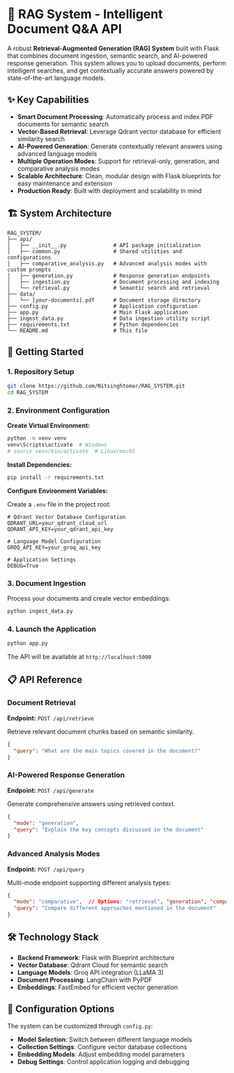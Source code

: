 
# 🤖 RAG System - Intelligent Document Q&A API

A robust **Retrieval-Augmented Generation (RAG) System** built with Flask that combines document ingestion, semantic search, and AI-powered response generation. This system allows you to upload documents, perform intelligent searches, and get contextually accurate answers powered by state-of-the-art language models.

## ✨ Key Capabilities

- **Smart Document Processing**: Automatically process and index PDF documents for semantic search
- **Vector-Based Retrieval**: Leverage Qdrant vector database for efficient similarity search
- **AI-Powered Generation**: Generate contextually relevant answers using advanced language models
- **Multiple Operation Modes**: Support for retrieval-only, generation, and comparative analysis modes
- **Scalable Architecture**: Clean, modular design with Flask blueprints for easy maintenance and extension
- **Production Ready**: Built with deployment and scalability in mind

## 🏗️ System Architecture

```
RAG_SYSTEM/
├── api/
│   ├── __init__.py               # API package initialization
│   ├── common.py                 # Shared utilities and configurations
│   ├── comparative_analysis.py   # Advanced analysis modes with custom prompts
│   ├── generation.py             # Response generation endpoints
│   ├── ingestion.py              # Document processing and indexing
│   └── retrieval.py              # Semantic search and retrieval
├── data/
│   └── [your-documents].pdf      # Document storage directory
├── config.py                     # Application configuration
├── app.py                        # Main Flask application
├── ingest_data.py                # Data ingestion utility script
├── requirements.txt              # Python dependencies
└── README.md                     # This file
```

## 🚀 Getting Started

### 1. Repository Setup

```bash
git clone https://github.com/Nitsinghtomar/RAG_SYSTEM.git
cd RAG_SYSTEM
```

### 2. Environment Configuration

**Create Virtual Environment:**

```bash
python -m venv venv
venv\Scripts\activate  # Windows
# source venv/bin/activate  # Linux/macOS
```

**Install Dependencies:**

```bash
pip install -r requirements.txt
```

**Configure Environment Variables:**

Create a `.env` file in the project root:

```env
# Qdrant Vector Database Configuration
QDRANT_URL=your_qdrant_cloud_url
QDRANT_API_KEY=your_qdrant_api_key

# Language Model Configuration  
GROQ_API_KEY=your_groq_api_key

# Application Settings
DEBUG=True
```

### 3. Document Ingestion

Process your documents and create vector embeddings:

```bash
python ingest_data.py
```

### 4. Launch the Application

```bash
python app.py
```

The API will be available at `http://localhost:5000`

## 📋 API Reference

### Document Retrieval

**Endpoint:** `POST /api/retrieve`

Retrieve relevant document chunks based on semantic similarity.

```json
{
  "query": "What are the main topics covered in the document?"
}
```

### AI-Powered Response Generation

**Endpoint:** `POST /api/generate`

Generate comprehensive answers using retrieved context.

```json
{
  "mode": "generation",
  "query": "Explain the key concepts discussed in the document"
}
```

### Advanced Analysis Modes

**Endpoint:** `POST /api/query`

Multi-mode endpoint supporting different analysis types:

```json
{
  "mode": "comparative",  // Options: "retrieval", "generation", "comparative"
  "query": "Compare different approaches mentioned in the document"
}
```

## 🛠️ Technology Stack

- **Backend Framework**: Flask with Blueprint architecture
- **Vector Database**: Qdrant Cloud for semantic search
- **Language Models**: Groq API integration (LLaMA 3)
- **Document Processing**: LangChain with PyPDF
- **Embeddings**: FastEmbed for efficient vector generation

## 🔧 Configuration Options

The system can be customized through `config.py`:

- **Model Selection**: Switch between different language models
- **Collection Settings**: Configure vector database collections
- **Embedding Models**: Adjust embedding model parameters
- **Debug Settings**: Control application logging and debugging

